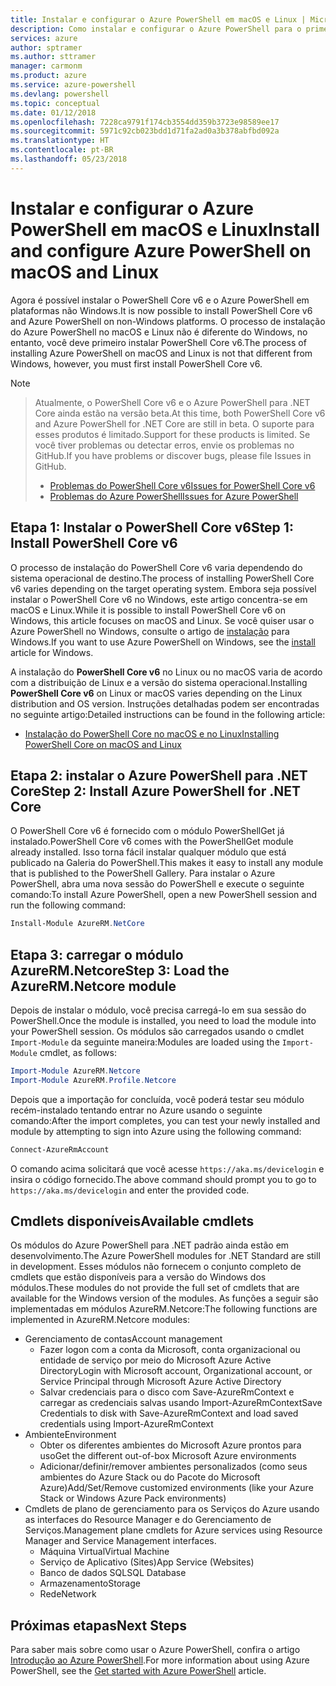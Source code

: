 ```yaml
---
title: Instalar e configurar o Azure PowerShell em macOS e Linux | Microsoft Docs
description: Como instalar e configurar o Azure PowerShell para o primeiro uso em macOS e Linux.
services: azure
author: sptramer
ms.author: sttramer
manager: carmonm
ms.product: azure
ms.service: azure-powershell
ms.devlang: powershell
ms.topic: conceptual
ms.date: 01/12/2018
ms.openlocfilehash: 7228ca9791f174cb3554dd359b3723e98589ee17
ms.sourcegitcommit: 5971c92cb023bdd1d71fa2ad0a3b378abfbd092a
ms.translationtype: HT
ms.contentlocale: pt-BR
ms.lasthandoff: 05/23/2018
---
```

# <a name="install-and-configure-azure-powershell-on-macos-and-linux"></a><span data-ttu-id="dac29-103">Instalar e configurar o Azure PowerShell em macOS e Linux</span><span class="sxs-lookup"><span data-stu-id="dac29-103">Install and configure Azure PowerShell on macOS and Linux</span></span>

<span data-ttu-id="dac29-104">Agora é possível instalar o PowerShell Core v6 e o Azure PowerShell em plataformas não Windows.</span><span class="sxs-lookup"><span data-stu-id="dac29-104">It is now possible to install PowerShell Core v6 and Azure PowerShell on non-Windows platforms.</span></span>
<span data-ttu-id="dac29-105">O processo de instalação do Azure PowerShell no macOS e Linux não é diferente do Windows, no entanto, você deve primeiro instalar PowerShell Core v6.</span><span class="sxs-lookup"><span data-stu-id="dac29-105">The process of installing Azure PowerShell on macOS and Linux is not that different from Windows, however, you must first install PowerShell Core v6.</span></span>

> [!NOTE]

> <span data-ttu-id="dac29-106">Atualmente, o PowerShell Core v6 e o Azure PowerShell para .NET Core ainda estão na versão beta.</span><span class="sxs-lookup"><span data-stu-id="dac29-106">At this time, both PowerShell Core v6 and Azure PowerShell for .NET Core are still in beta.</span></span>
> <span data-ttu-id="dac29-107">O suporte para esses produtos é limitado.</span><span class="sxs-lookup"><span data-stu-id="dac29-107">Support for these products is limited.</span></span> <span data-ttu-id="dac29-108">Se você tiver problemas ou detectar erros, envie os problemas no GitHub.</span><span class="sxs-lookup"><span data-stu-id="dac29-108">If you have problems or discover bugs, please file Issues in GitHub.</span></span>
>
> * [<span data-ttu-id="dac29-109">Problemas do PowerShell Core v6</span><span class="sxs-lookup"><span data-stu-id="dac29-109">Issues for PowerShell Core v6</span></span>](https://github.com/PowerShell/PowerShell/issues)
> * [<span data-ttu-id="dac29-110">Problemas do Azure PowerShell</span><span class="sxs-lookup"><span data-stu-id="dac29-110">Issues for Azure PowerShell</span></span>](https://github.com/azure/azure-docs-powershell/issues)

## <a name="step-1-install-powershell-core-v6"></a><span data-ttu-id="dac29-111">Etapa 1: Instalar o PowerShell Core v6</span><span class="sxs-lookup"><span data-stu-id="dac29-111">Step 1: Install PowerShell Core v6</span></span>

<span data-ttu-id="dac29-112">O processo de instalação do PowerShell Core v6 varia dependendo do sistema operacional de destino.</span><span class="sxs-lookup"><span data-stu-id="dac29-112">The process of installing PowerShell Core v6 varies depending on the target operating system.</span></span>
<span data-ttu-id="dac29-113">Embora seja possível instalar o PowerShell Core v6 no Windows, este artigo concentra-se em macOS e Linux.</span><span class="sxs-lookup"><span data-stu-id="dac29-113">While it is possible to install PowerShell Core v6 on Windows, this article focuses on macOS and Linux.</span></span> <span data-ttu-id="dac29-114">Se você quiser usar o Azure PowerShell no Windows, consulte o artigo de [instalação](./install-azurerm-ps.md) para Windows.</span><span class="sxs-lookup"><span data-stu-id="dac29-114">If you want to use Azure PowerShell on Windows, see the [install](./install-azurerm-ps.md) article for Windows.</span></span>

<span data-ttu-id="dac29-115">A instalação do **PowerShell Core v6** no Linux ou no macOS varia de acordo com a distribuição de Linux e a versão do sistema operacional.</span><span class="sxs-lookup"><span data-stu-id="dac29-115">Installing **PowerShell Core v6** on Linux or macOS varies depending on the Linux distribution and OS version.</span></span>
<span data-ttu-id="dac29-116">Instruções detalhadas podem ser encontradas no seguinte artigo:</span><span class="sxs-lookup"><span data-stu-id="dac29-116">Detailed instructions can be found in the following article:</span></span>

- [<span data-ttu-id="dac29-117">Instalação do PowerShell Core no macOS e no Linux</span><span class="sxs-lookup"><span data-stu-id="dac29-117">Installing PowerShell Core on macOS and Linux</span></span>](/powershell/scripting/setup/installing-powershell-core-on-macos-and-linux)

## <a name="step-2-install-azure-powershell-for-net-core"></a><span data-ttu-id="dac29-118">Etapa 2: instalar o Azure PowerShell para .NET Core</span><span class="sxs-lookup"><span data-stu-id="dac29-118">Step 2: Install Azure PowerShell for .NET Core</span></span>

<span data-ttu-id="dac29-119">O PowerShell Core v6 é fornecido com o módulo PowerShellGet já instalado.</span><span class="sxs-lookup"><span data-stu-id="dac29-119">PowerShell Core v6 comes with the PowerShellGet module already installed.</span></span> <span data-ttu-id="dac29-120">Isso torna fácil instalar qualquer módulo que está publicado na Galeria do PowerShell.</span><span class="sxs-lookup"><span data-stu-id="dac29-120">This makes it easy to install any module that is published to the PowerShell Gallery.</span></span> <span data-ttu-id="dac29-121">Para instalar o Azure PowerShell, abra uma nova sessão do PowerShell e execute o seguinte comando:</span><span class="sxs-lookup"><span data-stu-id="dac29-121">To install Azure PowerShell, open a new PowerShell session and run the following command:</span></span>

```powershell
Install-Module AzureRM.NetCore
```

## <a name="step-3-load-the-azurermnetcore-module"></a><span data-ttu-id="dac29-122">Etapa 3: carregar o módulo AzureRM.Netcore</span><span class="sxs-lookup"><span data-stu-id="dac29-122">Step 3: Load the AzureRM.Netcore module</span></span>

<span data-ttu-id="dac29-123">Depois de instalar o módulo, você precisa carregá-lo em sua sessão do PowerShell.</span><span class="sxs-lookup"><span data-stu-id="dac29-123">Once the module is installed, you need to load the module into your PowerShell session.</span></span> <span data-ttu-id="dac29-124">Os módulos são carregados usando o cmdlet `Import-Module` da seguinte maneira:</span><span class="sxs-lookup"><span data-stu-id="dac29-124">Modules are loaded using the `Import-Module` cmdlet, as follows:</span></span>

```powershell
Import-Module AzureRM.Netcore
Import-Module AzureRM.Profile.Netcore
```

<span data-ttu-id="dac29-125">Depois que a importação for concluída, você poderá testar seu módulo recém-instalado tentando entrar no Azure usando o seguinte comando:</span><span class="sxs-lookup"><span data-stu-id="dac29-125">After the import completes, you can test your newly installed and module by attempting to sign into Azure using the following command:</span></span>

```powershell
Connect-AzureRmAccount
```

<span data-ttu-id="dac29-126">O comando acima solicitará que você acesse `https://aka.ms/devicelogin` e insira o código fornecido.</span><span class="sxs-lookup"><span data-stu-id="dac29-126">The above command should prompt you to go to `https://aka.ms/devicelogin` and enter the provided code.</span></span>

## <a name="available-cmdlets"></a><span data-ttu-id="dac29-127">Cmdlets disponíveis</span><span class="sxs-lookup"><span data-stu-id="dac29-127">Available cmdlets</span></span>

<span data-ttu-id="dac29-128">Os módulos do Azure PowerShell para .NET padrão ainda estão em desenvolvimento.</span><span class="sxs-lookup"><span data-stu-id="dac29-128">The Azure PowerShell modules for .NET Standard are still in development.</span></span> <span data-ttu-id="dac29-129">Esses módulos não fornecem o conjunto completo de cmdlets que estão disponíveis para a versão do Windows dos módulos.</span><span class="sxs-lookup"><span data-stu-id="dac29-129">These modules do not provide the full set of cmdlets that are available for the Windows version of the modules.</span></span> <span data-ttu-id="dac29-130">As funções a seguir são implementadas em módulos AzureRM.Netcore:</span><span class="sxs-lookup"><span data-stu-id="dac29-130">The following functions are implemented in AzureRM.Netcore modules:</span></span>

* <span data-ttu-id="dac29-131">Gerenciamento de contas</span><span class="sxs-lookup"><span data-stu-id="dac29-131">Account management</span></span>
  - <span data-ttu-id="dac29-132">Fazer logon com a conta da Microsoft, conta organizacional ou entidade de serviço por meio do Microsoft Azure Active Directory</span><span class="sxs-lookup"><span data-stu-id="dac29-132">Login with Microsoft account, Organizational account, or Service Principal through Microsoft Azure Active Directory</span></span>
  - <span data-ttu-id="dac29-133">Salvar credenciais para o disco com Save-AzureRmContext e carregar as credenciais salvas usando Import-AzureRmContext</span><span class="sxs-lookup"><span data-stu-id="dac29-133">Save Credentials to disk with Save-AzureRmContext and load saved credentials using Import-AzureRmContext</span></span>
* <span data-ttu-id="dac29-134">Ambiente</span><span class="sxs-lookup"><span data-stu-id="dac29-134">Environment</span></span>
  - <span data-ttu-id="dac29-135">Obter os diferentes ambientes do Microsoft Azure prontos para uso</span><span class="sxs-lookup"><span data-stu-id="dac29-135">Get the different out-of-box Microsoft Azure environments</span></span>
  - <span data-ttu-id="dac29-136">Adicionar/definir/remover ambientes personalizados (como seus ambientes do Azure Stack ou do Pacote do Microsoft Azure)</span><span class="sxs-lookup"><span data-stu-id="dac29-136">Add/Set/Remove customized environments (like your Azure Stack or Windows Azure Pack environments)</span></span>
* <span data-ttu-id="dac29-137">Cmdlets de plano de gerenciamento para os Serviços do Azure usando as interfaces do Resource Manager e do Gerenciamento de Serviços.</span><span class="sxs-lookup"><span data-stu-id="dac29-137">Management plane cmdlets for Azure services using Resource Manager and Service Management interfaces.</span></span>
  - <span data-ttu-id="dac29-138">Máquina Virtual</span><span class="sxs-lookup"><span data-stu-id="dac29-138">Virtual Machine</span></span>
  - <span data-ttu-id="dac29-139">Serviço de Aplicativo (Sites)</span><span class="sxs-lookup"><span data-stu-id="dac29-139">App Service (Websites)</span></span>
  - <span data-ttu-id="dac29-140">Banco de dados SQL</span><span class="sxs-lookup"><span data-stu-id="dac29-140">SQL Database</span></span>
  - <span data-ttu-id="dac29-141">Armazenamento</span><span class="sxs-lookup"><span data-stu-id="dac29-141">Storage</span></span>
  - <span data-ttu-id="dac29-142">Rede</span><span class="sxs-lookup"><span data-stu-id="dac29-142">Network</span></span>

## <a name="next-steps"></a><span data-ttu-id="dac29-143">Próximas etapas</span><span class="sxs-lookup"><span data-stu-id="dac29-143">Next Steps</span></span>

<span data-ttu-id="dac29-144">Para saber mais sobre como usar o Azure PowerShell, confira o artigo [Introdução ao Azure PowerShell](get-started-azureps.md).</span><span class="sxs-lookup"><span data-stu-id="dac29-144">For more information about using Azure PowerShell, see the [Get started with Azure PowerShell](get-started-azureps.md) article.</span></span>
